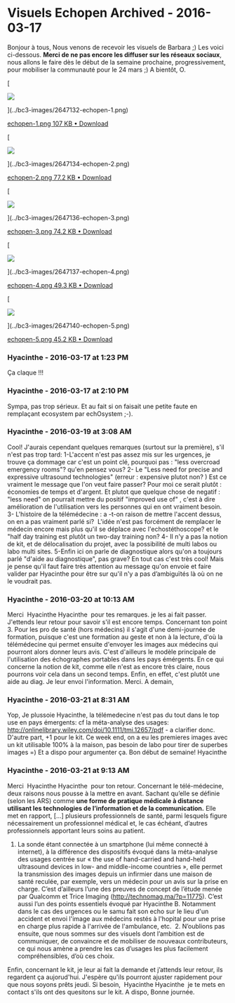 # Visuels Echopen Archived  - 2016-03-17

Bonjour à tous,   Nous venons de recevoir les visuels de Barbara ;)   Les voici ci-dessous. **Merci de ne pas encore les diffuser sur les réseaux sociaux**, nous allons le faire dès le début de la semaine prochaine, progressivement, pour mobiliser la communauté pour le 24 mars ;)   A bientôt,   O.   

[

![](../bc3-images/2647132-echopen-1.png)

](../bc3-images/2647132-echopen-1.png)

[echopen-1.png 107 KB • Download](../bc3-images/2647132-echopen-1.png)

[

![](../bc3-images/2647134-echopen-2.png)

](../bc3-images/2647134-echopen-2.png)

[echopen-2.png 77.2 KB • Download](../bc3-images/2647134-echopen-2.png)

[

![](../bc3-images/2647136-echopen-3.png)

](../bc3-images/2647136-echopen-3.png)

[echopen-3.png 74.2 KB • Download](../bc3-images/2647136-echopen-3.png)

[

![](../bc3-images/2647137-echopen-4.png)

](../bc3-images/2647137-echopen-4.png)

[echopen-4.png 49.3 KB • Download](../bc3-images/2647137-echopen-4.png)

[

![](../bc3-images/2647140-echopen-5.png)

](../bc3-images/2647140-echopen-5.png)

[echopen-5.png 45.2 KB • Download](../bc3-images/2647140-echopen-5.png)

### **Hyacinthe** - 2016-03-17 at 1:23 PM

Ça claque !!!

### **Hyacinthe** - 2016-03-17 at 2:10 PM

Sympa, pas trop sérieux. Et au fait si on faisait une petite faute en remplaçant ecosystem par echOsystem ;-).

### **Hyacinthe** - 2016-03-19 at 3:08 AM

Cool! J'aurais cependant quelques remarques (surtout sur la première), s'il n'est pas trop tard:  1-L'accent n'est pas assez mis sur les urgences, je trouve ça dommage car c'est un point clé, pourquoi pas : "less overcroad emergency rooms"? qu'en pensez vous?  2- Le "Less need for precise and expressive ultrasound technologies" (erreur : expensive plutot non? ) Est ce vraiment le message que l'on veut faire passer? Pour moi ce serait plutôt : économies de temps et d'argent. Et plutot que quelque chose de negatif : "less need" on pourrait mettre du positif "improved use of" , c'est à dire amélioration de l'utilisation vers les personnes qui en ont vraiment besoin.  3- L'histoire de la télémédecine : a -t-on raison de mettre l'accent dessus, on en a pas vraiment parlé si?  L'idée n'est pas forcément de remplacer le médecin encore mais plus qu'il se déplace avec l'echostéthoscope? et le "half day training est plutôt un two-day training non?  4- Il n'y a pas la notion de kit, et de délocalisation du projet, avec la possibilité de multi labos ou labo multi sites.  5-Enfin ici on parle de diagnostique alors qu'on a toujours parlé "d'aide au diagnostique", pas grave?   En tout cas c'est très cool! Mais je pense qu'il faut faire très attention au message qu'on envoie et faire valider par Hyacinthe pour être sur qu'il n'y a pas d’ambiguïtés là où on ne le voudrait pas.

### **Hyacinthe** - 2016-03-20 at 10:13 AM

Merci  Hyacinthe Hyacinthe  pour tes remarques. je les ai fait passer. J'ettends leur retour pour savoir s'il est encore temps.   Concernant ton point 3. Pour les pro de santé (hors médecins) il s'agit d'une demi-journée de formation, puisque c'est une formation au geste et non à la lecture, d'où la télémédecine qui permet ensuite d'envoyer les images aux médecins qui pourront alors donner leurs avis. C'est d'ailleurs le modèle principale de l'utilisation des échographes portables dans les pays émérgents.   En ce qui concerne la notion de kit, comme elle n'est as encore très claire, nous pourrons voir cela dans un second temps.   Enfin, en effet, c'est plutôt une aide au diag. Je leur envoi l'information.   Merci.   A demain,

### **Hyacinthe** - 2016-03-21 at 8:31 AM

Yop,   Je plussoie Hyacinthe, la télémedecine n'est pas du tout dans le top use en pays émergents: cf la méta-analyse des usages:  <http://onlinelibrary.wiley.com/doi/10.1111/tmi.12657/pdf> \- a clarifier donc.   D'autre part, +1 pour le kit. Ce week end, on a eu les premieres images avec un kit utilisable 100% à la maison, pas besoin de labo pour tirer de superbes images =) Et a dispo pour argumenter ça.   Bon début de semaine!   Hyacinthe

### **Hyacinthe** - 2016-03-21 at 9:13 AM

Merci  Hyacinthe Hyacinthe  pour ton retour.   Concernant le télé-médecine, deux raisons nous pousse à la mettre en avant. Sachant qu’elle se définie (selon les ARS) comme **une forme de pratique médicale à distance utilisant les technologies de l’information et de la communication.** Elle met en rapport, […] plusieurs professionnels de santé, parmi lesquels figure nécessairement un professionnel médical et, le cas échéant, d’autres professionnels apportant leurs soins au patient.



 1. La sonde étant connectée à un smartphone (lui même connecté à internet), à la différence des dispositifs évoqué dans la méta-analyse des usages centrée sur « the use of hand-carried and hand-held ultrasound devices in low- and middle-income countries », elle permet la transmission des images depuis un infirmier dans une maison de santé reculée, par exemple, vers un médecin pour un avis sur la prise en charge. C’est d’ailleurs l’une des preuves de concept de l’étude menée par Qualcomm et Trice Imaging (<http://technomag.ma/?p=11775>). C’est aussi l’un des points essentiels évoqué par Hyacinthe B. Notamment dans le cas des urgences ou le samu fait son echo sur le lieu d'un accident et envoi l'image aux médecins restés à l'hopital pour une prise en charge plus rapide à l'arrivée de l'ambulance, etc.   2. N’oublions pas ensuite, que nous sommes sur des visuels dont l’ambition est de communiquer, de convaincre et de mobiliser de nouveaux contributeurs, ce qui nous amène a prendre les cas d’usages les plus facilement compréhensibles, d’où ces choix.

 

Enfin, concernant le kit, je leur ai fait la demande et j’attends leur retour, ils regardent ça aujorud'hui. J'espère qu'ils pourront ajuster rapidement pour que nous soyons prêts jeudi. Si besoin,  Hyacinthe Hyacinthe  je te mets en contact s'ils ont des quesitons sur le kit.   A dispo,   Bonne journée.

